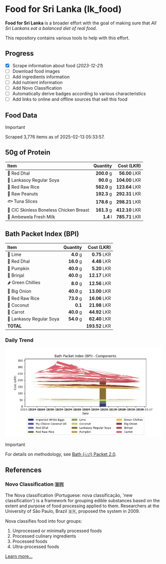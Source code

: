 # Food for Sri Lanka (lk_food)

**Food for Sri Lanka** is a broader effort with the goal of making sure that *All Sri Lankans eat a balanced diet of real food*.

This repository contains various tools to help with this effort.

## Progress

* [X] Scrape information about food (*2023-12-21*)
* [ ] Download food images
* [ ] Add ingredients information
* [ ] Add nutrient information
* [ ] Add Novo Classification
* [ ] Automatically derive badges according to various characteristics
* [ ] Add links to online and offline sources that sell this food

## Food Data

> [!IMPORTANT]
> Scraped 3,776 items as of 2025-02-13 05:33:57.

## 50g of Protein

<div id="table_protein">

Item | Quantity | Cost (LKR)
:--- | ---: | ---:
🍲 Red Dhal | **200.0** g | **56.00** LKR
🍲 Lankasoy Regular Soya | **90.0** g | **104.00** LKR
🍚 Red Raw Rice | **562.0** g | **123.64** LKR
🥜 Raw Peanuts | **192.3** g | **292.31** LKR
🐟 Tuna Slices | **178.6** g | **298.21** LKR
🍗 CIC Skinless Boneless Chicken Breast | **161.3** g | **412.10** LKR
🥛 Ambewela Fresh Milk | **1.4** l | **785.71** LKR

</div>

## Bath Packet Index (BPI)

<div id="table_bp">

Item | Quantity | Cost (LKR)
:--- | ---: | ---:
🍋 Lime | **4.0** g | **0.75** LKR
🍲 Red Dhal | **16.0** g | **4.48** LKR
🎃 Pumpkin | **40.0** g | **5.20** LKR
🍆 Brinjal | **40.0** g | **12.17** LKR
🌶️ Green Chillies | **8.0** g | **12.56** LKR
🧅 Big Onion | **40.0** g | **13.00** LKR
🍚 Red Raw Rice | **73.0** g | **16.06** LKR
🥥 Coconut | **0.1**  | **21.98** LKR
🥕 Carrot | **40.0** g | **44.92** LKR
🍲 Lankasoy Regular Soya | **54.0** g | **62.40** LKR
**TOTAL** |   | **193.52** LKR

</div>

### Daily Trend

![BPI](images/bpi.png)

> [!IMPORTANT]
> For details on methodology, see [Bath (බත්) Packet 2.0](https://medium.com/on-economics/bath-%E0%B6%B6%E0%B6%AD%E0%B7%8A-packet-2-0-f3e999c54bf5).

## References

### Novo Classification 🇧🇷

The Nova classification (Portuguese: nova classificação, 'new classification') is a framework for grouping edible substances based on the extent and purpose of food processing applied to them. Researchers at the University of São Paulo, Brazil 🇧🇷, proposed the system in 2009.

Nova classifies food into four groups:

1. Unprocessed or minimally processed foods
2. Processed culinary ingredients
3. Processed foods
4. Ultra-processed foods

[Learn more...](https://en.wikipedia.org/wiki/Nova_classification)
